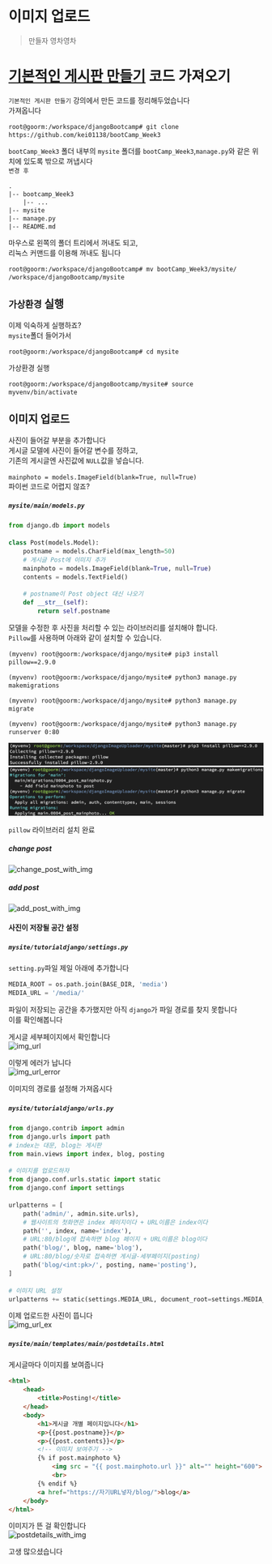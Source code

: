 # 이미지 업로드
> 만들자 영차영차

# [기본적인 게시판 만들기](https://github.com/haedal-with-knu/djangoBootcamp/blob/master/dashboard.md) 코드 가져오기

`기본적인 게시판 만들기` 강의에서 만든 코드를 정리해두었습니다  
가져옵니다  
```console
root@goorm:/workspace/djangoBootcamp# git clone https://github.com/kei01138/bootCamp_Week3
```

`bootCamp_Week3` 폴더 내부의 `mysite` 폴더를 `bootCamp_Week3`,`manage.py`와 같은 위치에 있도록 밖으로 꺼냅시다  
`변경 후`
```
.
|-- bootcamp_Week3
    |-- ...
|-- mysite
|-- manage.py
|-- README.md
```
마우스로 왼쪽의 폴더 트리에서 꺼내도 되고,  
리눅스 커맨드를 이용해 꺼내도 됩니다  
```console
root@goorm:/workspace/djangoBootcamp# mv bootCamp_Week3/mysite/ /workspace/djangoBootcamp/mysite
```


## `가상환경` 실행  

이제 익숙하게 실행하죠?  
`mysite`폴더 들어가서  
```console
root@goorm:/workspace/djangoBootcamp# cd mysite
```
가상환경 실행  
```console
root@goorm:/workspace/djangoBootcamp/mysite# source myvenv/bin/activate
```

## 이미지 업로드
사진이 들어갈 부분을 추가합니다  
게시글 모델에 사진이 들어갈 변수를 정하고,  
기존의 게시글엔 사진값에 `NULL`값을 넣습니다.  

`mainphoto = models.ImageField(blank=True, null=True)`  
파이썬 코드로 어렵지 않죠?

##### `mysite/main/models.py`
```python
from django.db import models

class Post(models.Model):
    postname = models.CharField(max_length=50)
    # 게시글 Post에 이미지 추가
    mainphoto = models.ImageField(blank=True, null=True)
    contents = models.TextField()
    
    # postname이 Post object 대신 나오기
    def __str__(self):
        return self.postname
```

모델을 수정한 후 사진을 처리할 수 있는 라이브러리를 설치해야 합니다.  
`Pillow`를 사용하며 아래와 같이 설치할 수 있습니다.  

```console
(myvenv) root@goorm:/workspace/django/mysite# pip3 install pillow==2.9.0
```
```console
(myvenv) root@goorm:/workspace/django/mysite# python3 manage.py makemigrations
```
```console
(myvenv) root@goorm:/workspace/django/mysite# python3 manage.py migrate
```
```console
(myvenv) root@goorm:/workspace/django/mysite# python3 manage.py runserver 0:80
```
![pillow_install](img/pip3Pillow.png)  
![img_migration](img/makemigration_migrate.png)  

`pillow` 라이브러리 설치 완료

##### change post
![change_post_with_img](https://github.com/kei01138/djangoProject/raw/master/img/change_post_with_img.png)
##### add post
![add_post_with_img](https://github.com/kei01138/djangoProject/raw/master/img/add_post_with_img.png)

#### 사진이 저장될 공간 설정
##### `mysite/tutorialdjango/settings.py`
`setting.py`파일 제일 아래에 추가합니다
```python
MEDIA_ROOT = os.path.join(BASE_DIR, 'media')
MEDIA_URL = '/media/'
```

파일이 저장되는 공간을 추가했지만 아직 `django`가 파일 경로를 찾지 못합니다  
이를 확인해봅니다

게시글 세부페이지에서 확인합니다  
![img_url](https://github.com/kei01138/djangoProject/raw/master/img/img_url.png)   

이렇게 에러가 납니다  
![img_url_error](https://github.com/kei01138/djangoProject/raw/master/img/img_url_error.png)  

이미지의 경로를 설정해 가져옵시다

##### `mysite/tutorialdjango/urls.py`

```python
from django.contrib import admin
from django.urls import path
# index는 대문, blog는 게시판
from main.views import index, blog, posting

# 이미지를 업로드하자
from django.conf.urls.static import static
from django.conf import settings

urlpatterns = [
    path('admin/', admin.site.urls),
    # 웹사이트의 첫화면은 index 페이지이다 + URL이름은 index이다
    path('', index, name='index'),
    # URL:80/blog에 접속하면 blog 페이지 + URL이름은 blog이다
    path('blog/', blog, name='blog'),
    # URL:80/blog/숫자로 접속하면 게시글-세부페이지(posting)
    path('blog/<int:pk>/', posting, name='posting'),
]

# 이미지 URL 설정
urlpatterns += static(settings.MEDIA_URL, document_root=settings.MEDIA_ROOT)
```

이제 업로드한 사진이 뜹니다  
![img_url_ex](https://github.com/kei01138/djangoProject/raw/master/img/img_url_ex.png)

##### `mysite/main/templates/main/postdetails.html`
게시글마다 이미지를 보여줍니다
```html
<html>
    <head>
        <title>Posting!</title>
    </head>
    <body>
        <h1>게시글 개별 페이지입니다</h1>
        <p>{{post.postname}}</p>
        <p>{{post.contents}}</p>
        <!-- 이미지 보여주기 -->
        {% if post.mainphoto %}
            <img src = "{{ post.mainphoto.url }}" alt="" height="600">
            <br>
        {% endif %}
        <a href="https://자기URL넣자/blog/">blog</a>
    </body>
</html>
```
이미지가 뜬 걸 확인합니다  
![postdetails_with_img](https://github.com/kei01138/djangoProject/raw/master/img/postdetails_with_img.png)   

고생 많으셨습니다

